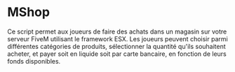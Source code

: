 # MShop
Ce script permet aux joueurs de faire des achats dans un magasin sur votre serveur FiveM utilisant le framework ESX. Les joueurs peuvent choisir parmi différentes catégories de produits, sélectionner la quantité qu'ils souhaitent acheter, et payer soit en liquide soit par carte bancaire, en fonction de leurs fonds disponibles.
